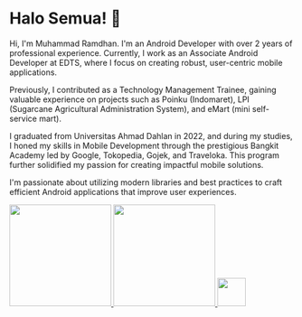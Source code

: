 # Halo Semua! 👋
Hi, I'm Muhammad Ramdhan.
I'm an Android Developer with over 2 years of professional experience. Currently, I work as an Associate Android Developer at EDTS, where I focus on creating robust, user-centric mobile applications.

Previously, I contributed as a Technology Management Trainee, gaining valuable experience on projects such as Poinku (Indomaret), LPI (Sugarcane Agricultural Administration System), and eMart (mini self-service mart).

I graduated from Universitas Ahmad Dahlan in 2022, and during my studies, I honed my skills in Mobile Development through the prestigious Bangkit Academy led by Google, Tokopedia, Gojek, and Traveloka. This program further solidified my passion for creating impactful mobile solutions.

I'm passionate about utilizing modern libraries and best practices to craft efficient Android applications that improve user experiences.

<p align="left">
<a href="https://github.com/Dhanfinix">
  <img height="180em" src="https://github-readme-stats-eight-theta.vercel.app/api?username=Dhanfinix&show_icons=true&theme=algolia&include_all_commits=true&count_private=true"/>
  <img height="180em" src="https://github-readme-stats-eight-theta.vercel.app/api/top-langs/?username=Dhanfinix&layout=compact&langs_count=8&theme=algolia"/>
  <img height="50em" src="https://www.codewars.com/users/Ramdhan/badges/large"/>
</a>
</p>
